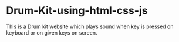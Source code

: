 # Drum-Kit-using-html-css-js
This is a Drum kit website which plays sound when key is pressed on keyboard or on given keys on screen.
